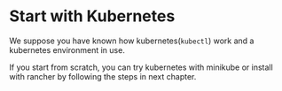 # Start with Kubernetes

We suppose you have known how kubernetes(`kubectl`) work and a kubernetes environment in use.

If you start from scratch, you can try kubernetes with minikube or install with rancher by following the steps in next chapter.
